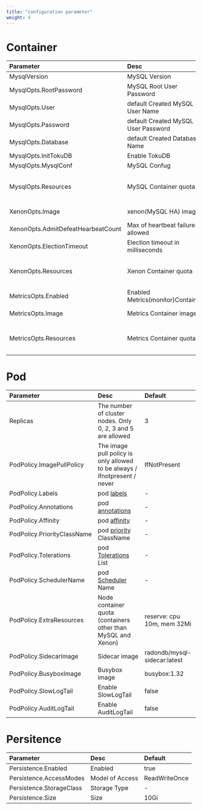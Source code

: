```yaml
---
title: "configuration parameter"
weight: 4
---
```


# Container

| Parameter                               | Desc                        | Default                                                      |
| :--------------------------------- | :-------------------------- | :---------------------------------------------------------- |
| MysqlVersion                       | MySQL Version                | 5.7                                                         |
| MysqlOpts.RootPassword             | MySQL Root User Password         | ""                                                          |
| MysqlOpts.User                     | default Created MySQL User Name   | radondb_usr                                                 |
| MysqlOpts.Password                 | default Created MySQL User Password   | RadonDB@123                                                 |
| MysqlOpts.Database                 | default Created Database Name | radondb                                                     |
| MysqlOpts.InitTokuDB               | Enable TokuDB              | true                                                        |
| MysqlOpts.MysqlConf                | MySQL Confug                  | -                                                           |
| MysqlOpts.Resources                | MySQL Container quota             | reserve: cpu 100m, mem 256Mi; </br> limit: cpu 500m, mem 1Gi  |
| XenonOpts.Image                    | xenon(MySQL HA) image       | radondb/xenon:1.1.5-alpha                                   |
| XenonOpts.AdmitDefeatHearbeatCount | Max of heartbeat failures allowed  | 5                                                           |
| XenonOpts.ElectionTimeout          | Election timeout in milliseconds   | 10000ms                                                     |
| XenonOpts.Resources                | Xenon  Container quota         | reserve: cpu 50m, mem 128Mi; </br> limit: cpu 100m, mem 256Mi |
| MetricsOpts.Enabled                | Enabled Metrics(monitor)Container  | false                                                       |
| MetricsOpts.Image                  | Metrics Container image        | prom/mysqld-exporter:v0.12.1                                |
| MetricsOpts.Resources              | Metrics  Container quota             | reserve: cpu 10m, mem 32Mi; </br> limit: cpu 100m, mem 128Mi  |

# Pod

| Parameter                        | Desc                                             | Default                    |
| :-------------------------- | :----------------------------------------------- | :------------------------ |
| Replicas                    | The number of cluster nodes. Only 0, 2, 3 and 5 are allowed                   | 3                         |
| PodPolicy.ImagePullPolicy   | The image pull policy is only allowed to be always / ifnotpresent / never | IfNotPresent              |
| PodPolicy.Labels            | pod [labels](https://kubernetes.io/zh/docs/concepts/overview/working-with-objects/labels/)                         | -                         |
| PodPolicy.Annotations       | pod [annotations](https://kubernetes.io/zh/docs/concepts/overview/working-with-objects/annotations/)                         | -                         |
| PodPolicy.Affinity          | pod [affinity](https://kubernetes.io/zh/docs/concepts/scheduling-eviction/assign-pod-node/#%E4%BA%B2%E5%92%8C%E6%80%A7%E4%B8%8E%E5%8F%8D%E4%BA%B2%E5%92%8C%E6%80%A7)                     | -                         |
| PodPolicy.PriorityClassName | pod [priority](https://kubernetes.io/zh/docs/concepts/configuration/pod-priority-preemption/) ClassName             | -                         |
| PodPolicy.Tolerations       | pod [Tolerations](https://kubernetes.io/zh/docs/concepts/scheduling-eviction/taint-and-toleration/) List               | -                         |
| PodPolicy.SchedulerName     | pod [Scheduler](https://kubernetes.io/zh/docs/concepts/scheduling-eviction/kube-scheduler/) Name                 | -                         |
| PodPolicy.ExtraResources    | Node container quota (containers other than MySQL and Xenon)     | reserve: cpu 10m, mem 32Mi  |
| PodPolicy.SidecarImage      | Sidecar image                                    | radondb/mysql-sidecar:latest |
| PodPolicy.BusyboxImage      | Busybox image                                    | busybox:1.32              |
| PodPolicy.SlowLogTail       | Enable SlowLogTail                               | false                     |
| PodPolicy.AuditLogTail      | Enable AuditLogTail                             | false                     |

# Persitence

| Parameter                   | Desc          | Default        |
| :----------------------- | :------------- | :------------ |
| Persistence.Enabled      | Enabled | true          |
| Persistence.AccessModes  | Model of Access | ReadWriteOnce |
| Persistence.StorageClass | Storage Type     | -             |
| Persistence.Size         | Size     | 10Gi          |
